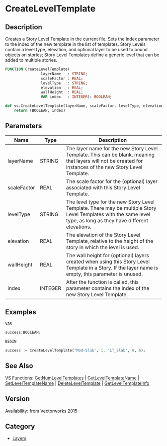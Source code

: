 # CreateLevelTemplate

## Description
Creates a Story Level Template in the current file. Sets the index parameter to the index of the new template in the list of templates. Story Levels contain a level type, elevation, and optional layer to be used to bound objects on stories; Story Level Templates define a generic level that can be added to multiple stories.

```pascal
FUNCTION CreateLevelTemplate(
				layerName   : STRING;
				scaleFactor : REAL;
				levelType   : STRING;
				elevation   : REAL;
				wallHeight  : REAL;
				VAR index   : INTEGER): BOOLEAN;
```

```python
def vs.CreateLevelTemplate(layerName, scaleFactor, levelType, elevation, wallHeight):
    return (BOOLEAN, index)
```

## Parameters
|Name|Type|Description|
|---|---|---|
|layerName|STRING|The layer name for the new Story Level Template.  This can be blank, meaning that layers will not be created for instances of the new Story Level Template.|
|scaleFactor|REAL|The scale factor for the (optional) layer associated with this Story Level Template.|
|levelType|STRING|The level type for the new Story Level Template.  There may be multiple Story Level Templates with the same level type, as long as they have different elevations.|
|elevation|REAL|The elevation of the Story Level Template, relative to the height of the story in which the level is used.|
|wallHeight|REAL|The wall height for (optional) layers created when using this Story Level Template in a Story.  If the layer name is empty, this parameter is unused.|
|index|INTEGER|After the function is called, this parameter contains the index of the new Story Level Template.|

## Examples
```python
VAR

success:BOOLEAN;

BEGIN

success := CreateLevelTemplate('Mod-Slab', 1, 'LT_Slab', 0, 6);
```

## See Also
VS Functions:
[GetNumLevelTemplates](GetNumLevelTemplates.md) 
| [GetLevelTemplateName](GetLevelTemplateName.md) 
| [SetLevelTemplateName](SetLevelTemplateName.md) 
| [DeleteLevelTemplate](DeleteLevelTemplate.md) 
| [GetLevelTemplateInfo](GetLevelTemplateInfo.md)

## Version
Availability: from Vectorworks 2015

## Category
* [Layers](../Categories/Layers.md)
